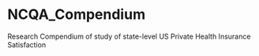 # NCQA_Compendium
Research Compendium of study of state-level US Private Health Insurance Satisfaction
